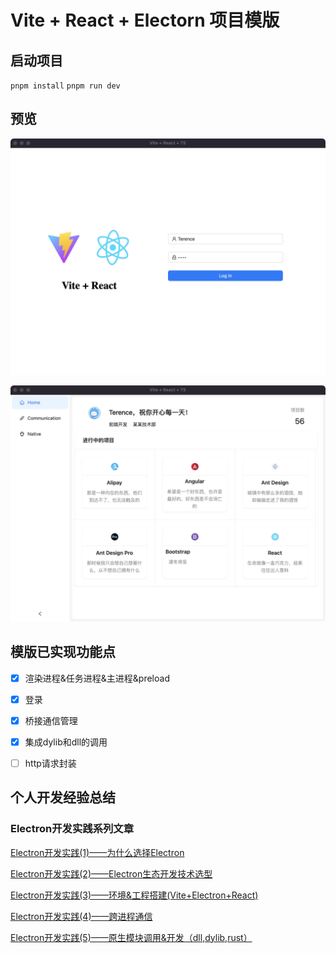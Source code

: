 # Vite + React + Electorn 项目模版

## 启动项目

`pnpm install`
`pnpm run dev`

## 预览
![alt login](https://github.com/Xutaotaotao/cloud_img/blob/master/WechatIMG54.jpeg?raw=true "login")

![alt home](https://github.com/Xutaotaotao/cloud_img/blob/master/WechatIMG55.jpeg?raw=true "home")

## 模版已实现功能点

- [x] 渲染进程&任务进程&主进程&preload
- [x] 登录
- [x] 桥接通信管理
- [x] 集成dylib和dll的调用
- [ ] http请求封装


## 个人开发经验总结

### Electron开发实践系列文章

[Electron开发实践(1)——为什么选择Electron](https://juejin.cn/post/7201703197424320549 "https://juejin.cn/post/7201703197424320549")

[Electron开发实践(2)——Electron生态开发技术选型](https://juejin.cn/post/7202108826975535162 "https://juejin.cn/post/7202108826975535162")

[Electron开发实践(3)——环境&工程搭建(Vite+Electron+React)](https://juejin.cn/post/7202399271575666745 "https://juejin.cn/post/7202399271575666745")

[Electron开发实践(4)——跨进程通信](https://juejin.cn/post/7204013918960074813 "https://juejin.cn/post/7204013918960074813")

[Electron开发实践(5)——原生模块调用&开发（dll,dylib,rust）](https://juejin.cn/post/7205162789156159546 "https://juejin.cn/post/7205162789156159546")